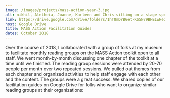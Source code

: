 ```yaml
---
image: /images/projects/mass-action-year-3.jpg
alt: nikhil, Aletheia, Joanne, Karleen and Chris sitting on a stage speaking at MASS Action year three.
link: https://drive.google.com/drive/folders/1hT8mDYBGet-KS5N79BHEIwHezM-fzMa5
host: Google Drive
title: MASS Action Facilitation Guides
dates: October 2018
---
```

Over the course of 2018, I collaborated with a group of folks at my museum to facilitate monthly reading groups on the MASS Action toolkit open to all staff. We went month-by-month discussing one chapter of the toolkit at a time until we finished. The reading group sessions were attended by 20-70 people per month over two repeated sessions. We pulled out themes from each chapter and organized activities to help staff engage with each other and the content. The groups were a great success. We shared copies of our facilitation guides on Google Drive for folks who want to organize similar reading groups at their organizations: